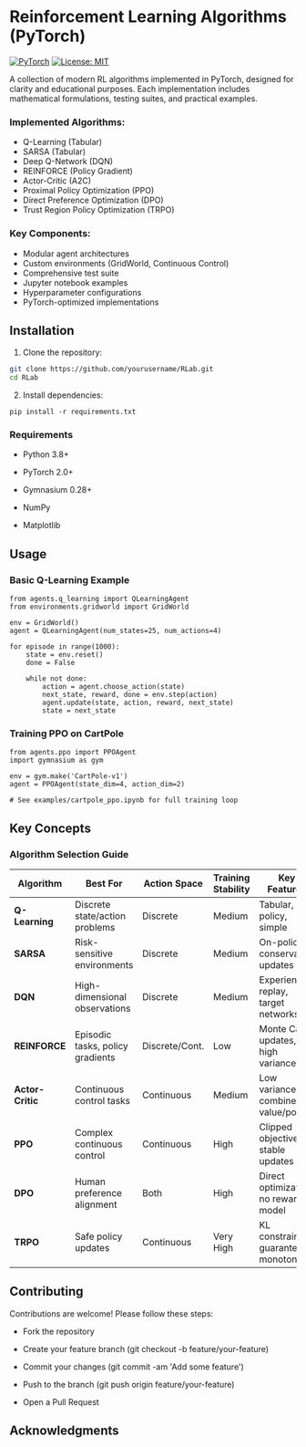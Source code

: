 # Reinforcement Learning Algorithms (PyTorch)

[![PyTorch](https://img.shields.io/badge/PyTorch-%23EE4C2C.svg?logo=PyTorch&logoColor=white)](https://pytorch.org/)
[![License: MIT](https://img.shields.io/badge/License-MIT-yellow.svg)](https://opensource.org/licenses/MIT)

A collection of modern RL algorithms implemented in PyTorch, designed for clarity and educational purposes. Each implementation includes mathematical formulations, testing suites, and practical examples.

### **Implemented Algorithms**:
  - Q-Learning (Tabular)
  - SARSA (Tabular)
  - Deep Q-Network (DQN)
  - REINFORCE (Policy Gradient)
  - Actor-Critic (A2C)
  - Proximal Policy Optimization (PPO)
  - Direct Preference Optimization (DPO)
  - Trust Region Policy Optimization (TRPO)

### **Key Components**:
  - Modular agent architectures
  - Custom environments (GridWorld, Continuous Control)
  - Comprehensive test suite
  - Jupyter notebook examples
  - Hyperparameter configurations
  - PyTorch-optimized implementations

## Installation

1. Clone the repository:
```bash
git clone https://github.com/yourusername/RLab.git
cd RLab
```

2. Install dependencies:  
```
pip install -r requirements.txt
```
### Requirements

- Python 3.8+

- PyTorch 2.0+

- Gymnasium 0.28+

- NumPy

- Matplotlib

## Usage
### Basic Q-Learning Example
```
from agents.q_learning import QLearningAgent
from environments.gridworld import GridWorld

env = GridWorld()
agent = QLearningAgent(num_states=25, num_actions=4)

for episode in range(1000):
    state = env.reset()
    done = False
    
    while not done:
        action = agent.choose_action(state)
        next_state, reward, done = env.step(action)
        agent.update(state, action, reward, next_state)
        state = next_state
```

### Training PPO on CartPole
```
from agents.ppo import PPOAgent
import gymnasium as gym

env = gym.make('CartPole-v1')
agent = PPOAgent(state_dim=4, action_dim=2)

# See examples/cartpole_ppo.ipynb for full training loop
```
## Key Concepts
### Algorithm Selection Guide

| Algorithm       | Best For                          | Action Space   | Training Stability | Key Features                         |
|-----------------|-----------------------------------|----------------|--------------------|--------------------------------------|
| **Q-Learning**  | Discrete state/action problems    | Discrete       | Medium             | Tabular, off-policy, simple          |
| **SARSA**       | Risk-sensitive environments       | Discrete       | Medium             | On-policy, conservative updates      |
| **DQN**         | High-dimensional observations     | Discrete       | Medium             | Experience replay, target networks   |
| **REINFORCE**   | Episodic tasks, policy gradients  | Discrete/Cont. | Low                | Monte Carlo updates, high variance    |
| **Actor-Critic**| Continuous control tasks          | Continuous     | Medium             | Low variance, combined value/policy  |
| **PPO**         | Complex continuous control        | Continuous     | High               | Clipped objectives, stable updates   |
| **DPO**         | Human preference alignment        | Both           | High               | Direct optimization, no reward model |
| **TRPO**        | Safe policy updates               | Continuous     | Very High          | KL constraints, guaranteed monotonic |

## Contributing  
Contributions are welcome! Please follow these steps:

- Fork the repository

- Create your feature branch (git checkout -b feature/your-feature)

- Commit your changes (git commit -am 'Add some feature')

- Push to the branch (git push origin feature/your-feature)

- Open a Pull Request

## Acknowledgments
